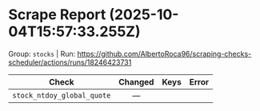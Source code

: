 # Scrape Report (2025-10-04T15:57:33.255Z)

Group: `stocks`  |  Run: https://github.com/AlbertoRoca96/scraping-checks-scheduler/actions/runs/18246423731

| Check | Changed | Keys | Error |
|---|:---:|:--|:--|
| `stock_ntdoy_global_quote` | — |  |  |
